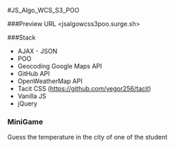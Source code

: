#JS_Algo_WCS_S3_POO

###Preview URL
<jsalgowcss3poo.surge.sh>

###Stack
- AJAX - JSON
- POO
- Geocoding Google Maps API
- GitHub API
- OpenWeatherMap API
- Tacit CSS (<https://github.com/yegor256/tacit>)
- Vanilla JS
- jQuery

### MiniGame
Guess the temperature in the city of one of the student
